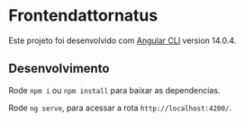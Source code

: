 # Frontendattornatus

Este projeto foi desenvolvido com [Angular CLI](https://github.com/angular/angular-cli) version 14.0.4.

## Desenvolvimento

Rode `npm i` ou `npm install` para baixar as dependencias.

Rode `ng serve`, para acessar a rota `http://localhost:4200/`. 
